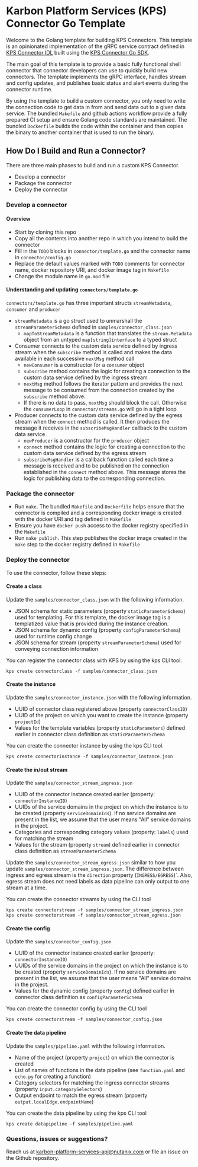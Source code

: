 # Karbon Platform Services (KPS) Connector Go Template
Welcome to the Golang template for building KPS Connectors. This template is an opinionated implementation of the
gRPC service contract defined in [KPS Connector IDL](https://github.com/nutanix/kps-connector-idl) built using the
[KPS Connector Go SDK](https://github.com/nutanix/kps-connector-idl).

The main goal of this template is to provide a basic fully functional shell connector that connector developers
can use to quickly build new connectors. The template implements the gRPC interface, handles stream and config updates,
and publishes basic status and alert events during the connector runtime. 

By using the template to build a custom connector, you only need to write the connection code to get data in from and send data out to a given data
service. The bundled `Makefile` and github actions workflow provide a fully prepared CI setup and ensure Golang code
standards are maintained. The bundled `Dockerfile` builds the code within the container and then copies the binary
to another container that is used to run the binary.

## How Do I Build and Run a Connector?
There are three main phases to build and run a custom KPS Connector.
- Develop a connector
- Package the connector
- Deploy the connector

### Develop a connector
#### Overview
- Start by cloning this repo
- Copy all the contents into another repo in which you intend to build the connector
- Fill in the `TODO` blocks in `connector/template.go` and the connector name in `connector/config.go`
- Replace the default values marked with `TODO` comments for connector name, docker repository URI, and docker image tag in `Makefile`
- Change the module name in `go.mod` file

#### Understanding and updating `connectors/template.go`
`connectors/template.go` has three important structs `streamMetadata`, `consumer` and `producer`
- `streamMetadata` is a go struct used to unmarshall the `streamParameterSchema` defined in
`samples/connector_class.json`
    - `mapToStreamMetadata` is a function that translates the `stream.Metadata` object from an untyped `map[string]interface`
    to a typed struct
- Consumer connects to the custom data service defined by ingress stream when the `subscribe` method is called and makes
the data available in each successive `nextMsg` method call
    - `newConsumer` is a constructor for a `consumer` object
    - `subscribe` method contains the logic for creating a connection to the custom data service defined by the ingress stream
    - `nextMsg` method follows the iterator pattern and provides the next message to be consumed from the connection created by
    the `subscribe` method above.
    - If there is no data to pass, `nextMsg` should block the call. Otherwise the `consumerLoop` in `connector/streams.go` will go in a tight loop
- Producer connects to the custom data service defined by the egress stream when the `connect` method is called. It then
produces the message it receives in the `subscribeMsgHandler` callback to the custom data service
    - `newProducer` is a constructor for the `producer` object
    - `connect` method contains the logic for creating a connection to the custom data service defined by the egress stream
    - `subscribeMsgHandler` is a callback function called each time a message is received and to be published on
    the connection established in the `connect` method above. This message stores the logic for publishing data to the
    corresponding connection.

### Package the connector
- Run `make`.  The bundled `Makefile` and `Dockerfile` helps ensure that the connector is compiled and a corresponding
docker image is created with the docker URI and tag defined in `Makefile`
- Ensure you have `docker push` access to the docker registry specified in the `Makefile`
- Run `make publish`. This step publishes the docker image created in the `make` step to the docker registry defined in `Makefile`

### Deploy the connector
To use the connector, follow these steps:

#### Create a class
Update the `samples/connector_class.json` with the following information.
- JSON schema for static parameters (property `staticParameterSchema`) used for templating. For this template, the
docker image tag is a templatized value that is provided during the instance creation.
- JSON schema for dynamic config (property `configParameterSchema`) used for runtime config change
- JSON schema for stream (property `streamParameterSchema`) used for conveying connection information

You can register the connector class with KPS by using the kps CLI tool.
```
kps create connectorclass -f samples/connector_class.json
```
#### Create the instance
Update the `samples/connector_instance.json` with the following information.
- UUID of connector class registered above (property `connectorClassID`)
- UUID of the project on which you want to create the instance (property `projectId`)
- Values for the template variables (property `staticParameters`) defined earlier in connector class definition as
`staticParameterSchema`

You can create the connector instance by using the kps CLI tool.
```
kps create connectorinstance -f samples/connector_instance.json
```
#### Create the in/out stream
Update the `samples/connector_stream_ingress.json` 
- UUID of the connector instance created earlier (property: `connectorInstanceID`)
- UUIDs of the service domains in the project on which the instance is to be created (property `serviceDomainIds`). 
If no service domains are present in the list, we assume that the user means "All" service domains in the project.
- Categories and corresponding category values (property: `labels`) used for matching the stream
- Values for the stream (property `stream`) defined earlier in connector class definition as `streamParameterSchema`

Update the `samples/connector_stream_egress.json` similar to how you update `samples/connector_stream_ingress.json`. The difference
between ingress and egress stream is the `direction` property (`INGRESS/EGRESS`)`. Also, egress stream does not need labels as
data pipeline can only output to one stream at a time.

You can create the connector streams by using the CLI tool
```
kps create connectorstream -f samples/connector_stream_ingress.json
kps create connectorstream -f samples/connector_stream_egress.json
```
#### Create the config
Update the `samples/connector_config.json` 
- UUID of the connector instance created earlier (property: `connectorInstanceID`)
- UUIDs of the service domains in the project on which the instance is to be created (property `serviceDomainIds`). 
If no service domains are present in the list, we assume that the user means "All" service domains in the project.
- Values for the dynamic config (property `config`) defined earlier in connector class definition as `configParameterSchema`

You can create the connector config by using the CLI tool
```
kps create connectorstream -f samples/connector_config.json
```
#### Create the data pipeline
Update the `samples/pipeline.yaml` with the following information.
- Name of the project (property `project`) on which the connector is created
- List of names of functions in the data pipeline (see `function.yaml` and `echo.py` for creating a function)
- Category selectors for matching the ingress connector streams (property `input.categorySelectors`)
- Output endpoint to match the egress stream (prpoerty `output.localEdge.endpointName`)

You can create the data pipeline by using the kps CLI tool
```
kps create datapipeline -f samples/pipeline.yaml
```

### Questions, issues or suggestions?
Reach us at karbon-platform-services-api@nutanix.com or file an issue on the Github repository.
